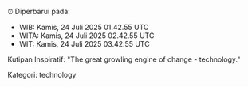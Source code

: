 ⏰ Diperbarui pada:
- WIB: Kamis, 24 Juli 2025 01.42.55 UTC
- WITA: Kamis, 24 Juli 2025 02.42.55 UTC
- WIT: Kamis, 24 Juli 2025 03.42.55 UTC

Kutipan Inspiratif:
"The great growling engine of change - technology."


Kategori: technology

